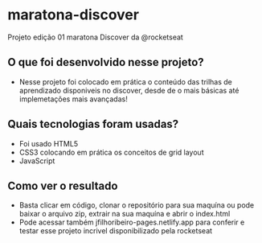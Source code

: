 # maratona-discover
Projeto edição 01 maratona Discover da @rocketseat

## O que foi desenvolvido nesse projeto?
 * Nesse projeto foi colocado em prática o conteúdo das trilhas de aprendizado disponiveis
 no discover, desde de o mais básicas até implemetações mais avançadas!
 
## Quais tecnologias foram usadas?
 * Foi usado HTML5 
 * CSS3 colocando em prática os conceitos de grid layout 
 * JavaScript 
 
## Como ver o resultado
 * Basta clicar em código, clonar o repositório para sua maquína
 ou pode baixar o arquivo zip, extrair na sua maquína e abrir o index.html
 * Pode acessar também jfilhoribeiro-pages.netlify.app para conferir e testar 
 esse projeto incrivel disponibilizado pela rocketseat
